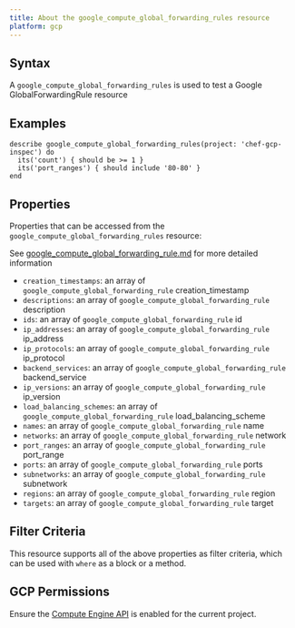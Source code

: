 ```yaml
---
title: About the google_compute_global_forwarding_rules resource
platform: gcp
---
```


## Syntax
A `google_compute_global_forwarding_rules` is used to test a Google GlobalForwardingRule resource

## Examples
```
describe google_compute_global_forwarding_rules(project: 'chef-gcp-inspec') do
  its('count') { should be >= 1 }
  its('port_ranges') { should include '80-80' }
end
```

## Properties
Properties that can be accessed from the `google_compute_global_forwarding_rules` resource:

See [google_compute_global_forwarding_rule.md](google_compute_global_forwarding_rule.md) for more detailed information
  * `creation_timestamps`: an array of `google_compute_global_forwarding_rule` creation_timestamp
  * `descriptions`: an array of `google_compute_global_forwarding_rule` description
  * `ids`: an array of `google_compute_global_forwarding_rule` id
  * `ip_addresses`: an array of `google_compute_global_forwarding_rule` ip_address
  * `ip_protocols`: an array of `google_compute_global_forwarding_rule` ip_protocol
  * `backend_services`: an array of `google_compute_global_forwarding_rule` backend_service
  * `ip_versions`: an array of `google_compute_global_forwarding_rule` ip_version
  * `load_balancing_schemes`: an array of `google_compute_global_forwarding_rule` load_balancing_scheme
  * `names`: an array of `google_compute_global_forwarding_rule` name
  * `networks`: an array of `google_compute_global_forwarding_rule` network
  * `port_ranges`: an array of `google_compute_global_forwarding_rule` port_range
  * `ports`: an array of `google_compute_global_forwarding_rule` ports
  * `subnetworks`: an array of `google_compute_global_forwarding_rule` subnetwork
  * `regions`: an array of `google_compute_global_forwarding_rule` region
  * `targets`: an array of `google_compute_global_forwarding_rule` target

## Filter Criteria
This resource supports all of the above properties as filter criteria, which can be used
with `where` as a block or a method.

## GCP Permissions

Ensure the [Compute Engine API](https://console.cloud.google.com/apis/library/compute.googleapis.com/) is enabled for the current project.
